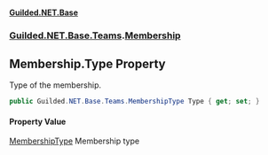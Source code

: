 
#### [Guilded.NET.Base](index 'index')
### [Guilded.NET.Base.Teams](index#Guilded_NET_Base_Teams 'Guilded.NET.Base.Teams').[Membership](Membership 'Guilded.NET.Base.Teams.Membership')
## Membership.Type Property
Type of the membership.  
```csharp
public Guilded.NET.Base.Teams.MembershipType Type { get; set; }
```

#### Property Value
[MembershipType](MembershipType 'Guilded.NET.Base.Teams.MembershipType')
Membership type
